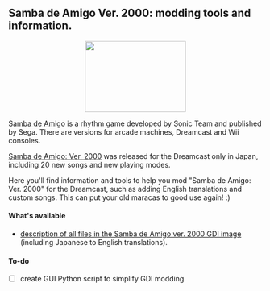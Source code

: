 ## Samba de Amigo Ver. 2000: modding tools and information.
<div class="separator" style="clear: both; text-align: center;">
<img border="0" src="https://4.bp.blogspot.com/-Zw72KfRhqlE/V3-MFVjcyKI/AAAAAAAAGz0/xaSNho4IKuYsV9Vz_XbQJuhChpx9WMdcwCPcBGAYYCw/s200/futuros_confirmados.jpg" width="200" height="141" data-original-width="528" data-original-height="371" />
</div>

[Samba de Amigo](https://en.wikipedia.org/wiki/Samba_de_amigo) is a rhythm game developed by Sonic Team and published by Sega. There are versions for arcade machines, Dreamcast and Wii consoles.

[Samba de Amigo: Ver. 2000](https://en.wikipedia.org/wiki/Samba_de_amigo#Ver._2000) was released for the Dreamcast only in Japan, including 20 new songs and new playing modes.

Here you'll find information and tools to help you mod "Samba de Amigo: Ver. 2000" for the Dreamcast, such as adding English translations and custom songs. This can put your old maracas to good use again! :)

#### What's available
 - [description of all files in the Samba de Amigo ver. 2000 GDI image](docs/list%20of%20Sda2K%20files.txt) (including Japanese to English translations).
 
 #### To-do
 - [ ] create GUI Python script to simplify GDI modding.
